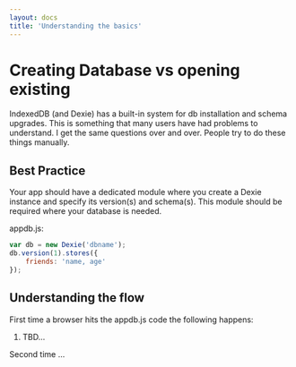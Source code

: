 ```yaml
---
layout: docs
title: 'Understanding the basics'
---
```

# Creating Database vs opening existing

IndexedDB (and Dexie) has a built-in system for db installation and schema upgrades. This is something that many users have had problems to understand. I get the same questions over and over. People try to do these things manually.

## Best Practice

Your app should have a dedicated module where you create a Dexie instance and specify its version(s) and schema(s). This module should be required where your database is needed.

appdb.js:
```javascript
var db = new Dexie('dbname');
db.version(1).stores({
    friends: 'name, age'
});
```

## Understanding the flow

First time a browser hits the appdb.js code the following happens:

1. TBD...

Second time ...
